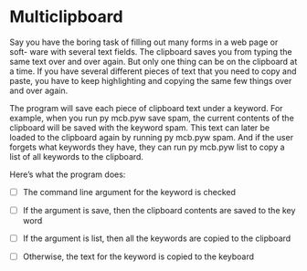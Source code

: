 # Multiclipboard

Say you have the boring task of filling out many forms in a web page or soft- ware with several text fields. The clipboard saves you from typing the same text over and over again. But only one thing can be on the clipboard at a time. If you have several different pieces of text that you need to copy and paste, you have to keep highlighting and copying the same few things over and over again.

The program will save each piece of clipboard text under a keyword. For example, when you run py mcb.pyw save spam, the current contents of the clipboard will be saved with the keyword spam. This text can later be loaded to the clipboard again by running py mcb.pyw spam. And if the user forgets what keywords they have, they can run py mcb.pyw list to copy a list of all keywords to the clipboard.


Here’s what the program does:

 - [ ] The command line argument for the keyword is checked
 
 - [ ] If the argument is save, then the clipboard contents are saved to the key word
 
 - [ ] If the argument is list, then all the keywords are copied to the clipboard
 
 - [ ] Otherwise, the text for the keyword is copied to the keyboard
